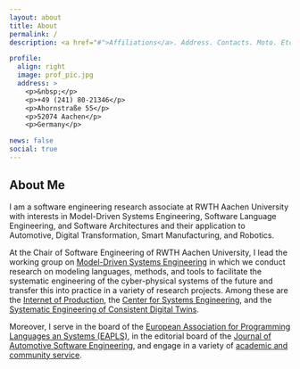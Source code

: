 ```yaml
---
layout: about
title: About
permalink: /
description: <a href="#">Affiliations</a>. Address. Contacts. Moto. Etc.

profile:
  align: right
  image: prof_pic.jpg
  address: >
    <p>&nbsp;</p>
    <p>+49 (241) 80-21346</p>
    <p>Ahornstraße 55</p>
    <p>52074 Aachen</p>
    <p>Germany</p>

news: false
social: true
---
```


## About Me

I am a software engineering research associate at RWTH Aachen University with interests in Model-Driven Systems Engineering, Software Language Engineering, and Software Architectures and their application to Automotive, Digital Transformation, Smart Manufacturing, and Robotics. 

At the Chair of Software Engineering of RWTH Aachen University, I lead the working group on [Model-Driven Systems Engineering](https://www.se-rwth.de/teams/mdse/) in which we conduct research on modeling languages, methods, and tools to facilitate the systematic engineering of the cyber-physical systems of the future and transfer this into practice in a variety of research projects. Among these are the [Internet of Production](https://www.iop.rwth-aachen.de/cms/~gpfz/Produktionstechnik/?lidx=1), the [Center for Systems Engineering](https://cse.rwth-campus.com/), and the [Systematic Engineering of Consistent Digital Twins](https://www.rwth-aachen.de/go/id/vuc/lidx/1).

Moreover, I serve in the board of the [European Association for Programming Languages an Systems (EAPLS)](https://eapls.org/), in the editorial board of the [Journal of Automotive Software Engineering](https://www.atlantis-press.com/journals/jase), and engage in a variety of [academic and community service](./service/). 
